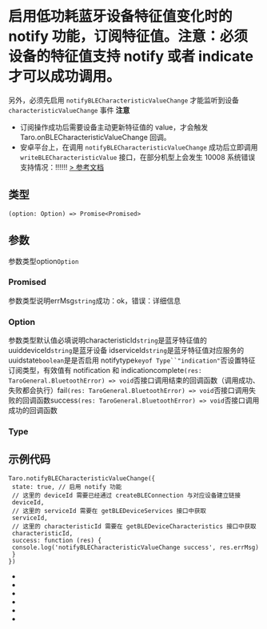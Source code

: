 # 启用低功耗蓝牙设备特征值变化时的 notify 功能，订阅特征值。注意：必须设备的特征值支持 notify 或者 indicate 才可以成功调用。
另外，必须先启用 `notifyBLECharacteristicValueChange` 才能监听到设备 `characteristicValueChange` 事件
**注意**

- 订阅操作成功后需要设备主动更新特征值的 value，才会触发 Taro.onBLECharacteristicValueChange 回调。
- 安卓平台上，在调用 `notifyBLECharacteristicValueChange` 成功后立即调用 `writeBLECharacteristicValue` 接口，在部分机型上会发生 10008 系统错误
支持情况：!!!!!!
[> 参考文档
](https://developers.weixin.qq.com/miniprogram/dev/api/device/bluetooth-ble/wx.notifyBLECharacteristicValueChange.html)
## 类型[​](notifyBLECharacteristicValueChange.html#类型)
```tsx
(option: Option) => Promise<Promised>
```

## 参数[​](notifyBLECharacteristicValueChange.html#参数)
参数类型option`Option`
### Promised[​](notifyBLECharacteristicValueChange.html#promised)
参数类型说明errMsg`string`成功：ok，错误：详细信息
### Option[​](notifyBLECharacteristicValueChange.html#option)
参数类型默认值必填说明characteristicId`string`是蓝牙特征值的 uuiddeviceId`string`是蓝牙设备 idserviceId`string`是蓝牙特征值对应服务的 uuidstate`boolean`是是否启用 notifytype`keyof Type``"indication"`否设置特征订阅类型，有效值有 notification 和 indicationcomplete`(res: TaroGeneral.BluetoothError) => void`否接口调用结束的回调函数（调用成功、失败都会执行）fail`(res: TaroGeneral.BluetoothError) => void`否接口调用失败的回调函数success`(res: TaroGeneral.BluetoothError) => void`否接口调用成功的回调函数
### Type[​](notifyBLECharacteristicValueChange.html#type)
## 示例代码[​](notifyBLECharacteristicValueChange.html#示例代码)
```tsx
Taro.notifyBLECharacteristicValueChange({
 state: true, // 启用 notify 功能
 // 这里的 deviceId 需要已经通过 createBLEConnection 与对应设备建立链接
 deviceId,
 // 这里的 serviceId 需要在 getBLEDeviceServices 接口中获取
 serviceId,
 // 这里的 characteristicId 需要在 getBLEDeviceCharacteristics 接口中获取
 characteristicId,
 success: function (res) {
 console.log('notifyBLECharacteristicValueChange success', res.errMsg)
 }
})
```

- 
- 

- 
- 
- 

-

